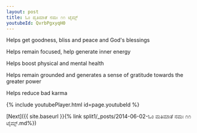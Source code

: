 ```yaml
---
layout: post
title: ಓಂ ದೃತಿಮಾತೆ ನಮಃ ೧೧ ಟೈಮ್ಸ್
youtubeId: QvrbPgxyqH0
---
```

 
 
Helps get goodness, bliss and peace and God's blessings
 
Helps remain focused, help generate inner energy 
 
Helps boost physical and mental health 
 
Helps remain grounded and generates a sense of gratitude towards the greater power 
 
Helps reduce bad karma
 
 
 
 


{% include youtubePlayer.html id=page.youtubeId %}
 
[Next]({{ site.baseurl }}{% link  split1/_posts/2014-06-02-ಓಂ ಮತಿಮಾತೆ ನಮಃ ೧೧ ಟೈಮ್ಸ್.md%})
 
